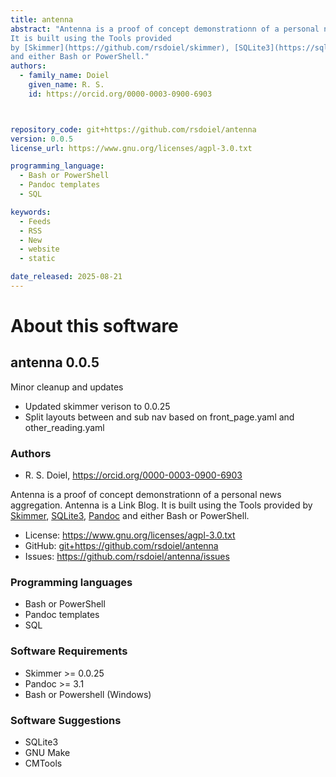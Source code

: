 ```yaml
---
title: antenna
abstract: "Antenna is a proof of concept demonstrationn of a personal news aggregation. Antenna is a Link Blog.
It is built using the Tools provided
by [Skimmer](https://github.com/rsdoiel/skimmer), [SQLite3](https://sqlite.org), [Pandoc](https://pandoc.org)
and either Bash or PowerShell."
authors:
  - family_name: Doiel
    given_name: R. S.
    id: https://orcid.org/0000-0003-0900-6903



repository_code: git+https://github.com/rsdoiel/antenna
version: 0.0.5
license_url: https://www.gnu.org/licenses/agpl-3.0.txt

programming_language:
  - Bash or PowerShell
  - Pandoc templates
  - SQL

keywords:
  - Feeds
  - RSS
  - New
  - website
  - static

date_released: 2025-08-21
---
```


About this software
===================

## antenna 0.0.5

Minor cleanup and updates

- Updated skimmer verison to 0.0.25
- Split layouts between and sub nav based on front_page.yaml and other_reading.yaml

### Authors

- R. S. Doiel, <https://orcid.org/0000-0003-0900-6903>






Antenna is a proof of concept demonstrationn of a personal news aggregation. Antenna is a Link Blog.
It is built using the Tools provided
by [Skimmer](https://github.com/rsdoiel/skimmer), [SQLite3](https://sqlite.org), [Pandoc](https://pandoc.org)
and either Bash or PowerShell.

- License: <https://www.gnu.org/licenses/agpl-3.0.txt>
- GitHub: <git+https://github.com/rsdoiel/antenna>
- Issues: <https://github.com/rsdoiel/antenna/issues>

### Programming languages

- Bash or PowerShell
- Pandoc templates
- SQL




### Software Requirements

- Skimmer >= 0.0.25
- Pandoc >= 3.1
- Bash or Powershell (Windows)


### Software Suggestions

- SQLite3
- GNU Make
- CMTools


